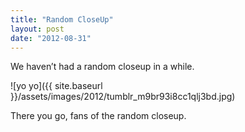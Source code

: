 ```yaml
---
title: "Random CloseUp"
layout: post
date: "2012-08-31"
---
```


We haven’t had a random closeup in a while.

![yo yo]({{ site.baseurl }}/assets/images/2012/tumblr_m9br93i8cc1qlj3bd.jpg)

There you go, fans of the random closeup.
